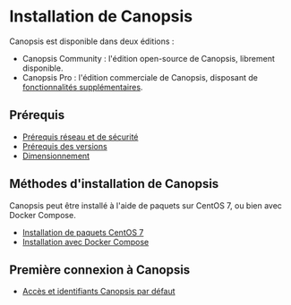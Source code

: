 # Installation de Canopsis

Canopsis est disponible dans deux éditions :

*  Canopsis Community : l'édition open-source de Canopsis, librement disponible.
*  Canopsis Pro : l'édition commerciale de Canopsis, disposant de [fonctionnalités supplémentaires](https://www.capensis.fr/canopsis/).

## Prérequis

*  [Prérequis réseau et de sécurité](../administration-avancee/configuration-parefeu-et-selinux.md)
*  [Prérequis des versions](prerequis-des-versions.md)
*  [Dimensionnement](dimensionnement.md)

## Méthodes d'installation de Canopsis

Canopsis peut être installé à l'aide de paquets sur CentOS 7, ou bien avec Docker Compose.

*  [Installation de paquets CentOS 7](installation-paquets.md)
*  [Installation avec Docker Compose](installation-conteneurs.md)

## Première connexion à Canopsis

*  [Accès et identifiants Canopsis par défaut](premiere-connexion.md)
